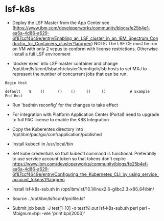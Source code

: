 # lsf-k8s

- Deploy the LSF Master from the App Center see (https://www.ibm.com/developerworks/community/blogs/fe25b4ef-ea6a-4d86-a629-6f87ccf4649e/entry/Enabling_an_LSF_cluster_in_an_IBM_Spectrum_Conductor_for_Containers_cluster?lang=en)
NOTE: The LSF CE must be run on VM with only 2 vcpus to conform with license restrictions. Otherwise install a full LSF environment


- 'docker exec' into LSF master container and change /opt/ibm/lsf/conf/lsbatch/cluster1/configdir/lsb.hosts 
to set MXJ to represent the number of concurrent jobs that can be run.
~~~
Begin Host
.
default    8    ()      ()    ()     ()     ()           # Example
End Host
~~~

- Run 'badmin reconfig' for the changes to take effect

- For integration with Platform Application Center (Portal) need to upgrade to full PAC license to enable the K8S Integration

- Copy the Kuberentes directory into /opt/ibm/pac/gui/conf/application/published  

- Install kubectl in /usr/local/bin
- Set kube credentials so that kubectl command is functional. Preferablly to use service account token so that tokens don't expire https://www.ibm.com/developerworks/community/blogs/fe25b4ef-ea6a-4d86-a629-6f87ccf4649e/entry/Configuring_the_Kubernetes_CLI_by_using_service_account_tokens1?lang=en
 
- Install lsf-k8s-sub.sh in /opt/ibm/lsf/10.1/linux2.6-glibc2.3-x86_64/bin/
- Source . /opt/ibm/lsf/conf/profile.lsf
- Submit job bsub -J test[1-10] -o test%I.out  lsf-k8s-sub.sh perl perl -Mbignum=bpi -wle 'print bpi(2000)'

